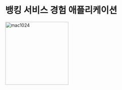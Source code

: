 # 뱅킹 서비스 경험 애플리케이션

<img width="200" alt="mac1024" src="https://user-images.githubusercontent.com/98605631/202855421-293202d5-9daa-46a8-bf73-9be46589b87b.png">
